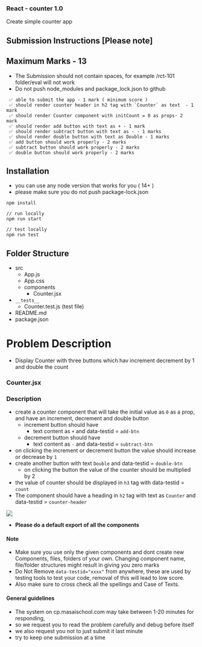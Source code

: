 ### React - counter 1.0

Create simple counter app


## Submission Instructions [Please note]

## Maximum Marks - 13

- The Submission should not contain spaces, for example /rct-101 folder/eval will not work
- Do not push node_modules and package_lock.json to github

```
 ✅ able to submit the app - 1 mark ( minimum score )
 ✅ should render counter header in h2 tag with `Counter` as text  - 1 mark
 ✅ should render Counter component with initCount = 0 as props- 2 mark
 ✅ should render add button with text as + - 1 mark
 ✅ should render subtract button with text as - - 1 marks
 ✅ should render double button with text as Double - 1 marks
 ✅ add button should work properly - 2 marks
 ✅ subtract button should work properly - 2 marks
 ✅ double button should work properly - 2 marks

```

## Installation

- you can use any node version that works for you ( 14+ )
- please make sure you do not push package-lock.json

```
npm install

// run locally
npm run start

// test locally
npm run test

```

## Folder Structure

- src
  - App.js
  - App.css
  - components
    - Counter.jsx
- `__tests__`
  - Counter.test.js (test file)
- README.md
- package.json

# Problem Description

- Display Counter with three buttons which hav increment decrement by 1 and double the count

### Counter.jsx

### Description

- create a counter component that will take the initial value as `0` as a prop, and have an increment, decrement and double button
  - increment button should have
    - text content as `+` and data-testid = `add-btn`
  - decrement button should have
    - text content as `-` and data-testid = `subtract-btn`
- on clicking the increment or decrement button the value should increase or decrease by `1`
- create another button with text `Double` and data-testid = `double-btn`
  - on clicking the button the value of the counter should be multiplied by 2
- the value of counter should be displayed in `h3` tag with data-testid = `count`
- The component should have a heading in `h2` tag with text as `Counter` and data-testid = `counter-header`

![](https://i.imgur.com/uWGZH7H.png)

- **Please do a default export of all the components**

#### **Note**

- Make sure you use only the given components and dont create new Components, files, folders of your own. Changing component name, file/folder structures might result in giving you zero marks
- Do Not Remove `data-testid="xxxx"` from anywhere, these are used by testing tools to test your code, removal of this will lead to low score.
- Also make sure to cross check all the spellings and Case of Texts.

#### General guidelines

- The system on cp.masaischool.com may take between 1-20 minutes for responding,
- so we request you to read the problem carefully and debug before itself
- we also request you not to just submit it last minute
- try to keep one submission at a time
